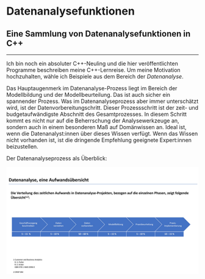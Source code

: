 # Datenanalysefunktionen
## Eine Sammlung von Datenanalysefunktionen in C++


-----------------------------------------------------------------------------------
Ich bin noch ein absoluter C++-Neuling und die hier veröffentlichten Programme beschreiben
meine C++-Lernreise.
Um meine Motivation hochzuhalten, wähle ich Beispiele aus dem Bereich der *Datenanalyse*.

Das Hauptaugenmerk im Datenanalyse-Prozess liegt im Bereich der Modellbildung und der 
Modellbeurteilung. Das ist auch sicher ein spannender Prozess. Was im Datenanalyseprozess
aber immer unterschätzt wird, ist der Datenvorbereitungschritt. Dieser Prozessschritt ist 
der zeit- und budgetaufwändigste Abschnitt des Gesamtprozesses. In diesem Schritt kommt es
nicht nur auf die Beherrschung der Analysewerkzeuge an, sondern auch in einem besonderen
Maß auf Domänwissen an. Ideal ist, wenn die Datenanalyst:innen über dieses Wissen verfügt. Wenn 
das Wissen nicht vorhanden ist, ist die dringende Empfehlung geeignete Expert:innen beizustellen.

Der Datenanalyseprozess als Überblick:

![Übersicht Datenanalyseprozess](/images/Aufwanddatenanalyse.jpg)


